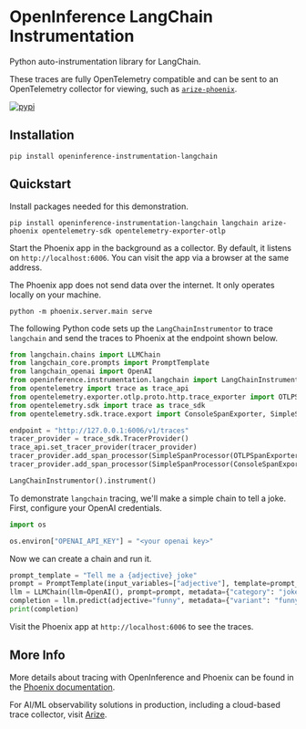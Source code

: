 # OpenInference LangChain Instrumentation

Python auto-instrumentation library for LangChain.

These traces are fully OpenTelemetry compatible and can be sent to an OpenTelemetry collector for viewing, such as [`arize-phoenix`](https://github.com/Arize-ai/phoenix).

[![pypi](https://badge.fury.io/py/openinference-instrumentation-langchain.svg)](https://pypi.org/project/openinference-instrumentation-langchain/)

## Installation

```shell
pip install openinference-instrumentation-langchain
```

## Quickstart

Install packages needed for this demonstration.

```shell
pip install openinference-instrumentation-langchain langchain arize-phoenix opentelemetry-sdk opentelemetry-exporter-otlp
```

Start the Phoenix app in the background as a collector. By default, it listens on `http://localhost:6006`. You can visit the app via a browser at the same address.

The Phoenix app does not send data over the internet. It only operates locally on your machine.

```shell
python -m phoenix.server.main serve
```

The following Python code sets up the `LangChainInstrumentor` to trace `langchain` and send the traces to Phoenix at the endpoint shown below.

```python
from langchain.chains import LLMChain
from langchain_core.prompts import PromptTemplate
from langchain_openai import OpenAI
from openinference.instrumentation.langchain import LangChainInstrumentor
from opentelemetry import trace as trace_api
from opentelemetry.exporter.otlp.proto.http.trace_exporter import OTLPSpanExporter
from opentelemetry.sdk import trace as trace_sdk
from opentelemetry.sdk.trace.export import ConsoleSpanExporter, SimpleSpanProcessor

endpoint = "http://127.0.0.1:6006/v1/traces"
tracer_provider = trace_sdk.TracerProvider()
trace_api.set_tracer_provider(tracer_provider)
tracer_provider.add_span_processor(SimpleSpanProcessor(OTLPSpanExporter(endpoint)))
tracer_provider.add_span_processor(SimpleSpanProcessor(ConsoleSpanExporter()))

LangChainInstrumentor().instrument()
```

To demonstrate `langchain` tracing, we'll make a simple chain to tell a joke. First, configure your OpenAI credentials.

```python
import os

os.environ["OPENAI_API_KEY"] = "<your openai key>"
```

Now we can create a chain and run it.

```python
prompt_template = "Tell me a {adjective} joke"
prompt = PromptTemplate(input_variables=["adjective"], template=prompt_template)
llm = LLMChain(llm=OpenAI(), prompt=prompt, metadata={"category": "jokes"})
completion = llm.predict(adjective="funny", metadata={"variant": "funny"})
print(completion)
```

Visit the Phoenix app at `http://localhost:6006` to see the traces.

## More Info

More details about tracing with OpenInference and Phoenix can be found in the [Phoenix documentation](https://docs.arize.com/phoenix).

For AI/ML observability solutions in production, including a cloud-based trace collector, visit [Arize](https://docs.arize.com/arize).